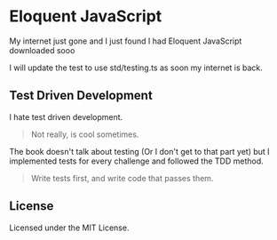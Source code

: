 # Eloquent JavaScript

My internet just gone and I just found I had Eloquent JavaScript downloaded sooo

I will update the test to use std/testing.ts as soon my internet is back.

## Test Driven Development

I hate test driven development.

> Not really, is cool sometimes.

The book doesn't talk about testing (Or I don't get to that part yet) but I
implemented tests for every challenge and followed the TDD method.

> Write tests first, and write code that passes them.

## License

Licensed under the MIT License.
